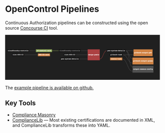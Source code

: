# OpenControl Pipelines

Continuous Authorization pipelines can be constructed using the
open source [Concourse CI](https://Concourse.ci) tool.

![OpenControl Pipeline Screenshot](img/screenshot.png)

The [example pipeline is available on github.](https://github.com/opencontrol/example-pipelines)

## Key Tools

* [Compliance Masonry](https://github.com/opencontrol/compliance-masonry)
* [ComplianceLib](https://github.com/govready/compliancelib-python) — Most existing certifications are documented in XML, and ComplianceLib transforms these into YAML.
